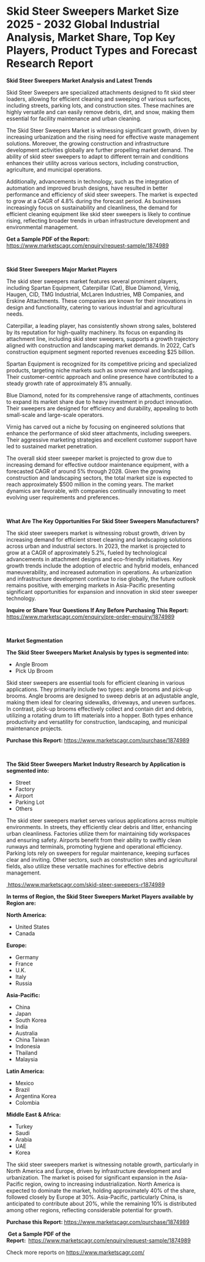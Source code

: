 <p><h1>Skid Steer Sweepers Market Size 2025 - 2032 Global Industrial Analysis, Market Share, Top Key Players, Product Types and Forecast Research Report</h1></p><p><strong>Skid Steer Sweepers Market Analysis and Latest Trends</strong></p>
<p><p>Skid Steer Sweepers are specialized attachments designed to fit skid steer loaders, allowing for efficient cleaning and sweeping of various surfaces, including streets, parking lots, and construction sites. These machines are highly versatile and can easily remove debris, dirt, and snow, making them essential for facility maintenance and urban cleaning.</p><p>The Skid Steer Sweepers Market is witnessing significant growth, driven by increasing urbanization and the rising need for effective waste management solutions. Moreover, the growing construction and infrastructure development activities globally are further propelling market demand. The ability of skid steer sweepers to adapt to different terrain and conditions enhances their utility across various sectors, including construction, agriculture, and municipal operations.</p><p>Additionally, advancements in technology, such as the integration of automation and improved brush designs, have resulted in better performance and efficiency of skid steer sweepers. The market is expected to grow at a CAGR of 4.8% during the forecast period. As businesses increasingly focus on sustainability and cleanliness, the demand for efficient cleaning equipment like skid steer sweepers is likely to continue rising, reflecting broader trends in urban infrastructure development and environmental management.</p></p>
<p><strong>Get a Sample PDF of the Report:&nbsp;</strong> <a href="https://www.marketscagr.com/enquiry/request-sample/1874989?utm_campaign=3562&utm_medium=2&utm_source=Github&utm_content=ia&utm_term=11042025&utm_id=skid-steer-sweepers">https://www.marketscagr.com/enquiry/request-sample/1874989</a></p>
<p>&nbsp;</p>
<p><strong>Skid Steer Sweepers Major Market Players</strong></p>
<p><p>The skid steer sweepers market features several prominent players, including Spartan Equipment, Caterpillar (Cat), Blue Diamond, Virnig, Haugen, CID, TMG Industrial, McLaren Industries, MB Companies, and Erskine Attachments. These companies are known for their innovations in design and functionality, catering to various industrial and agricultural needs.</p><p>Caterpillar, a leading player, has consistently shown strong sales, bolstered by its reputation for high-quality machinery. Its focus on expanding its attachment line, including skid steer sweepers, supports a growth trajectory aligned with construction and landscaping market demands. In 2022, Cat’s construction equipment segment reported revenues exceeding $25 billion.</p><p>Spartan Equipment is recognized for its competitive pricing and specialized products, targeting niche markets such as snow removal and landscaping. Their customer-centric approach and online presence have contributed to a steady growth rate of approximately 8% annually.</p><p>Blue Diamond, noted for its comprehensive range of attachments, continues to expand its market share due to heavy investment in product innovation. Their sweepers are designed for efficiency and durability, appealing to both small-scale and large-scale operators.</p><p>Virnig has carved out a niche by focusing on engineered solutions that enhance the performance of skid steer attachments, including sweepers. Their aggressive marketing strategies and excellent customer support have led to sustained market penetration.</p><p>The overall skid steer sweeper market is projected to grow due to increasing demand for effective outdoor maintenance equipment, with a forecasted CAGR of around 5% through 2028. Given the growing construction and landscaping sectors, the total market size is expected to reach approximately $500 million in the coming years. The market dynamics are favorable, with companies continually innovating to meet evolving user requirements and preferences.</p></p>
<p>&nbsp;</p>
<p><strong>What Are The Key Opportunities For Skid Steer Sweepers Manufacturers?</strong></p>
<p><p>The skid steer sweepers market is witnessing robust growth, driven by increasing demand for efficient street cleaning and landscaping solutions across urban and industrial sectors. In 2023, the market is projected to grow at a CAGR of approximately 5.2%, fueled by technological advancements in attachment designs and eco-friendly initiatives. Key growth trends include the adoption of electric and hybrid models, enhanced maneuverability, and increased automation in operations. As urbanization and infrastructure development continue to rise globally, the future outlook remains positive, with emerging markets in Asia-Pacific presenting significant opportunities for expansion and innovation in skid steer sweeper technology.</p></p>
<p><strong>Inquire or Share Your Questions If Any Before Purchasing This Report:</strong> <a href="https://www.marketscagr.com/enquiry/pre-order-enquiry/1874989?utm_campaign=3562&utm_medium=2&utm_source=Github&utm_content=ia&utm_term=11042025&utm_id=skid-steer-sweepers">https://www.marketscagr.com/enquiry/pre-order-enquiry/1874989</a></p>
<p>&nbsp;</p>
<p><strong>Market Segmentation</strong></p>
<p><strong>The Skid Steer Sweepers Market Analysis by types is segmented into:</strong></p>
<p><ul><li>Angle Broom</li><li>Pick Up Broom</li></ul></p>
<p><p>Skid steer sweepers are essential tools for efficient cleaning in various applications. They primarily include two types: angle brooms and pick-up brooms. Angle brooms are designed to sweep debris at an adjustable angle, making them ideal for clearing sidewalks, driveways, and uneven surfaces. In contrast, pick-up brooms effectively collect and contain dirt and debris, utilizing a rotating drum to lift materials into a hopper. Both types enhance productivity and versatility for construction, landscaping, and municipal maintenance projects.</p></p>
<p><strong>Purchase this Report:&nbsp;</strong><a href="https://www.marketscagr.com/purchase/1874989?utm_campaign=3562&utm_medium=2&utm_source=Github&utm_content=ia&utm_term=11042025&utm_id=skid-steer-sweepers">https://www.marketscagr.com/purchase/1874989</a></p>
<p>&nbsp;</p>
<p><strong>The Skid Steer Sweepers Market Industry Research by Application is segmented into:</strong></p>
<p><ul><li>Street</li><li>Factory</li><li>Airport</li><li>Parking Lot</li><li>Others</li></ul></p>
<p><p>The skid steer sweepers market serves various applications across multiple environments. In streets, they efficiently clear debris and litter, enhancing urban cleanliness. Factories utilize them for maintaining tidy workspaces and ensuring safety. Airports benefit from their ability to swiftly clean runways and terminals, promoting hygiene and operational efficiency. Parking lots rely on sweepers for regular maintenance, keeping surfaces clear and inviting. Other sectors, such as construction sites and agricultural fields, also utilize these versatile machines for effective debris management.</p></p>
<p><a href="https://www.marketscagr.com/skid-steer-sweepers-r1874989?utm_campaign=3562&utm_medium=2&utm_source=Github&utm_content=ia&utm_term=11042025&utm_id=skid-steer-sweepers">&nbsp;https://www.marketscagr.com/skid-steer-sweepers-r1874989</a></p>
<p><strong>In terms of Region, the Skid Steer Sweepers Market Players available by Region are:</strong></p>
<p>
    <p> <strong> North America: </strong>
        <ul>
            <li>United States</li>
            <li>Canada</li>
        </ul>
        </p> 
    <p> <strong> Europe: </strong>
        <ul>
            <li>Germany</li>
            <li>France</li>
            <li>U.K.</li>
            <li>Italy</li>
            <li>Russia</li>
        </ul>
        </p> 
    <p> <strong> Asia-Pacific: </strong>
        <ul>
            <li>China</li>
            <li>Japan</li>
            <li>South Korea</li>
            <li>India</li>
            <li>Australia</li>
            <li>China Taiwan</li>
            <li>Indonesia</li>
            <li>Thailand</li>
            <li>Malaysia</li>
        </ul>
        </p> 
    <p> <strong> Latin America: </strong>
        <ul>
            <li>Mexico</li>
            <li>Brazil</li>
            <li>Argentina Korea</li>
            <li>Colombia</li>
        </ul>
        </p> 
    <p> <strong> Middle East & Africa: </strong>
        <ul>
            <li>Turkey</li>
            <li>Saudi</li>
            <li>Arabia</li>
            <li>UAE</li>
            <li>Korea</li>
        </ul>
    </p>
    </p>
<p><p>The skid steer sweepers market is witnessing notable growth, particularly in North America and Europe, driven by infrastructure development and urbanization. The market is poised for significant expansion in the Asia-Pacific region, owing to increasing industrialization. North America is expected to dominate the market, holding approximately 40% of the share, followed closely by Europe at 30%. Asia-Pacific, particularly China, is anticipated to contribute about 20%, while the remaining 10% is distributed among other regions, reflecting considerable potential for growth.</p></p>
<p><strong>Purchase this Report: </strong><a href="https://www.marketscagr.com/purchase/1874989?utm_campaign=3562&utm_medium=2&utm_source=Github&utm_content=ia&utm_term=11042025&utm_id=skid-steer-sweepers">https://www.marketscagr.com/purchase/1874989</a></p>
<p>&nbsp;<strong>Get a Sample PDF of the Report:&nbsp;&nbsp;</strong><a href="https://www.marketscagr.com/enquiry/request-sample/1874989?utm_campaign=3562&utm_medium=2&utm_source=Github&utm_content=ia&utm_term=11042025&utm_id=skid-steer-sweepers">https://www.marketscagr.com/enquiry/request-sample/1874989</a></p>
<p><strong></strong></p>
<p>Check more reports on <a href="https://www.marketscagr.com/?utm_campaign=3562&utm_medium=2&utm_source=Github&utm_content=ia&utm_term=11042025&utm_id=skid-steer-sweepers">https://www.marketscagr.com/</a></p>